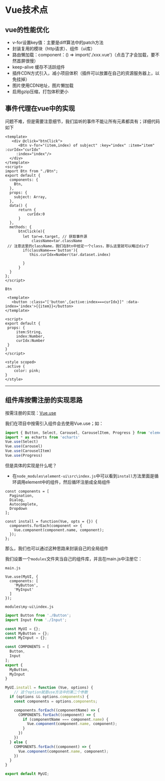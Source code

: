 # Vue技术点

## vue的性能优化

- v-for设置key值：主要是diff算法中的patch方法
- 封装复用的模块（http请求）、组件（ui库）
- 路由懒加载：component：() => import('./xxx.vue')（点击了才会加载，要不然首屏很慢）
- keep-alive 缓存不活跃组件
- 插件CDN方式引入，减小项目体积（插件可以放置在自己的资源服务器上，以免挂掉）
- 图片使用CDN地址，图片懒加载
- 启用gzip压缩，打包体积更小



## 事件代理在vue中的实现

问题不难，但是需要注意细节，我们监听的事件不能让所有元素都具有；详细代码如下

```vue
<template>
   <div @click="btnClick">
      <Btn v-for="(item,index) of subject" :key="index" :item="item" :curIdx="curIdx" 
     :index="index"/>
  </div>
</template>
<script>
import Btn from "./Btn";
export default {
  components: {
    Btn,
  },
  props: {
    subject: Array,
  },
  data() {
      return {
          curIdx:0
      }
  },
  methods: {
      btnClick(e){
        let tar=e.target, // 获取事件源
            className=tar.className
 // 注意这里的className，我们在Btn中给定一个class，那么这里就可以略过div了
        if(className==='button'){
           this.curIdx=Number(tar.dataset.index)

        }
      }
  }
};
</script>
```

`Btn`

```vue
 <template>
   <button :class="['button',{active:index===curIdx}]" :data-index='index'>{{item}}</button>
</template>

<script>
export default {
 props: {
     item:String,
     index:Number,
     curIdx:Number
 }
}
</script>

<style scoped>
.active {
    color: pink;
}
</style>
```

------

## 组件库按需注册的实现思路

按需注册的实现：[Vue.use](https://cn.vuejs.org/v2/guide/plugins.html#%E4%BD%BF%E7%94%A8%E6%8F%92%E4%BB%B6)

我们在项目中按需引入组件会去使用Vue.use；如：

```js
import { Button, Select, Carousel, CarouselItem, Progress } from 'element-ui'
import * as echarts from 'echarts'
Vue.use(Select)
Vue.use(Carousel)
Vue.use(CarouselItem)
Vue.use(Progress)
```

但是具体的实现是什么呢？

- 在`node_modules\element-ui\src\index.js`中可以看到`install`方法里面是循环调用element中的组件，然后循环注册成全局组件

```vue
const components = [
  Pagination,
  Dialog,
  Autocomplete,
  Dropdown
];

const install = function(Vue, opts = {}) {
  components.forEach(component => {
    Vue.component(component.name, component);
  });
};
```

那么，我们也可以通过这种思路来封装自己的全局组件

我们设置一个`modules`文件夹当自己的组件库，并且在main.js中注册它：

`main.js`

```js'
Vue.use(MyUI, {
  components: [
    'MyButton',
    'MyInput'
  ]
});
```

`modules\my-ui\index.js`

```js
import Button from './Button';
import Input from './Input';

const MyUI = {};
const MyButton = {};
const MyInput = {};

const COMPONENTS = [
  Button,
  Input
];
export {
  MyButton,
  MyInput
}

MyUI.install = function (Vue, options) {
    // 这个option就是use方法中的第二个参数
  if (options && options.components) {
    const components = options.components;

    components.forEach((componentName) => {
      COMPONENTS.forEach((component) => {
        if (componentName === component.name) {
          Vue.component(component.name, component);
        }
      })
    })
  } else {
    COMPONENTS.forEach((component) => {
      Vue.component(component.name, component);
    })
  }
}

export default MyUI;
```

